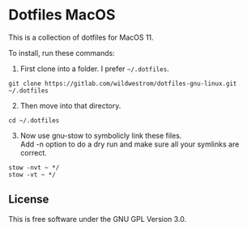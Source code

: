 # Dotfiles MacOS

This is a collection of dotfiles for MacOS 11.

To install, run these commands:

1. First clone into a folder. I prefer `~/.dotfiles`.
```shell
git clone https://gitlab.com/wildwestrom/dotfiles-gnu-linux.git ~/.dotfiles
```
2. Then move into that directory.
```shell
cd ~/.dotfiles
```
3. Now use gnu-stow to symbolicly link these files.  
Add -n option to do a dry run and make sure all your symlinks are correct.
```shell
stow -nvt ~ */
stow -vt ~ */
```

## License

This is free software under the GNU GPL Version 3.0.
